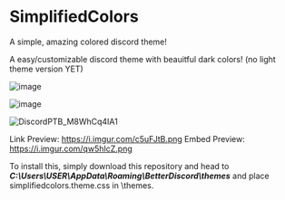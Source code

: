 # SimplifiedColors
A simple, amazing colored discord theme!

A easy/customizable discord theme with beauitful dark colors! (no light theme version YET)

![image](https://user-images.githubusercontent.com/77751671/123956347-73a13f80-d95f-11eb-96ce-c82341210520.png)

![image](https://user-images.githubusercontent.com/77751671/123956358-769c3000-d95f-11eb-97f7-a416b70bef06.png)

![DiscordPTB_M8WhCq4IA1](https://user-images.githubusercontent.com/77751671/123956366-78fe8a00-d95f-11eb-8ee5-7c7ba22e2450.png)

Link Preview: https://i.imgur.com/c5uFJtB.png
Embed Preview: https://i.imgur.com/qw5hIcZ.png

To install this, simply download this repository and head to ***C:\Users\USER\AppData\Roaming\BetterDiscord\themes*** and place simplifiedcolors.theme.css in \themes.
